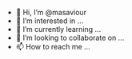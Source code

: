 - 👋 Hi, I’m @masaviour
- 👀 I’m interested in ...
- 🌱 I’m currently learning ...
- 💞️ I’m looking to collaborate on ...
- 📫 How to reach me ...

<!---
masaviour/masaviour is a ✨ special ✨ repository because its `README.md` (this file) appears on your GitHub profile.
You can click the Preview link to take a look at your changes.
--->
